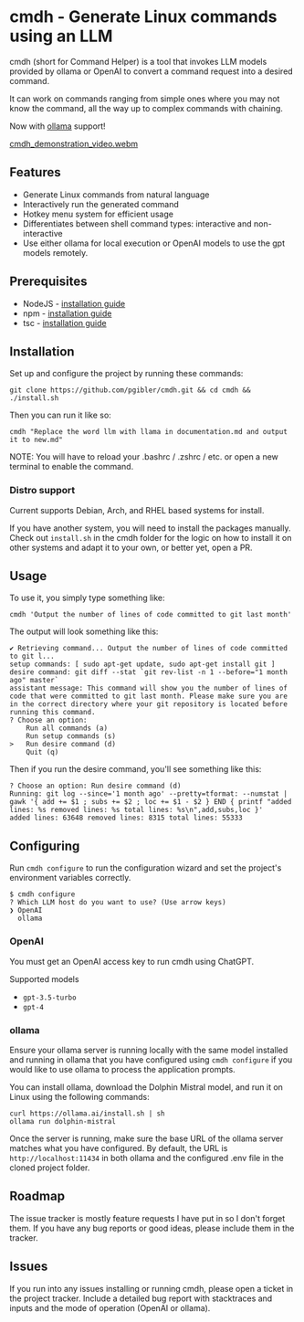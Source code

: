# cmdh - Generate Linux commands using an LLM

cmdh (short for Command Helper) is a tool that invokes LLM models provided by ollama or OpenAI to convert a command request into a desired command.

It can work on commands ranging from simple ones where you may not know the command, all the way up to complex commands with chaining.

Now with [ollama](https://ollama.ai/) support!

[cmdh_demonstration_video.webm](https://user-images.githubusercontent.com/119892/233747166-552339ef-f3fe-4eb5-9161-db574b6f96fc.webm)

## Features

- Generate Linux commands from natural language
- Interactively run the generated command
- Hotkey menu system for efficient usage
- Differentiates between shell command types: interactive and non-interactive
- Use either ollama for local execution or OpenAI models to use the gpt models remotely.

## Prerequisites

- NodeJS - [installation guide](https://nodejs.org/en/download/package-manager)
- npm - [installation guide](https://docs.npmjs.com/downloading-and-installing-node-js-and-npm)
- tsc - [installation guide](https://www.npmjs.com/package/typescript)

## Installation

Set up and configure the project by running these commands:

```
git clone https://github.com/pgibler/cmdh.git && cd cmdh && ./install.sh
```

Then you can run it like so:

```
cmdh "Replace the word llm with llama in documentation.md and output it to new.md"
```

NOTE: You will have to reload your .bashrc / .zshrc / etc. or open a new terminal to enable the command.

### Distro support

Current supports Debian, Arch, and RHEL based systems for install.

If you have another system, you will need to install the packages manually. Check out `install.sh` in the cmdh folder for the logic on how to install it on other systems and adapt it to your own, or better yet, open a PR.

## Usage

To use it, you simply type something like:

`cmdh 'Output the number of lines of code committed to git last month'`

The output will look something like this:

```
✔ Retrieving command... Output the number of lines of code committed to git l...
setup commands: [ sudo apt-get update, sudo apt-get install git ]
desire command: git diff --stat `git rev-list -n 1 --before="1 month ago" master`
assistant message: This command will show you the number of lines of code that were committed to git last month. Please make sure you are in the correct directory where your git repository is located before running this command.
? Choose an option:
    Run all commands (a)
    Run setup commands (s)
>   Run desire command (d)
    Quit (q)
```

Then if you run the desire command, you'll see something like this:

```
? Choose an option: Run desire command (d)
Running: git log --since='1 month ago' --pretty=tformat: --numstat | gawk '{ add += $1 ; subs += $2 ; loc += $1 - $2 } END { printf "added lines: %s removed lines: %s total lines: %s\n",add,subs,loc }'
added lines: 63648 removed lines: 8315 total lines: 55333
```

## Configuring

Run `cmdh configure` to run the configuration wizard and set the project's environment variables correctly.

```
$ cmdh configure
? Which LLM host do you want to use? (Use arrow keys)
❯ OpenAI 
  ollama 
```

### OpenAI

You must get an OpenAI access key to run cmdh using ChatGPT.

Supported models
- `gpt-3.5-turbo`
- `gpt-4`

### ollama

Ensure your ollama server is running locally with the same model installed and running in ollama that you have configured using `cmdh configure` if you would like to use ollama to process the application prompts.

You can install ollama, download the Dolphin Mistral model, and run it on Linux using the following commands:

```
curl https://ollama.ai/install.sh | sh
ollama run dolphin-mistral
```

Once the server is running, make sure the base URL of the ollama server matches what you have configured. By default, the URL is `http://localhost:11434` in both ollama and the configured .env file in the cloned project folder.

## Roadmap

The issue tracker is mostly feature requests I have put in so I don't forget them. If you have any bug reports or good ideas, please include them in the tracker.

## Issues

If you run into any issues installing or running cmdh, please open a ticket in the project tracker. Include a detailed bug report with stacktraces and inputs and the mode of operation (OpenAI or ollama).
